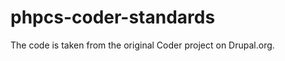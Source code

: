 phpcs-coder-standards
=====================

The code is taken from the original Coder project on Drupal.org.
